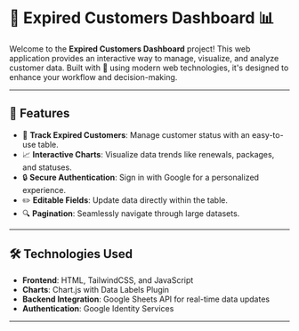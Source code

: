 # 🚀 Expired Customers Dashboard 📊

Welcome to the **Expired Customers Dashboard** project! This web application provides an interactive way to manage, visualize, and analyze customer data. Built with 🖤 using modern web technologies, it's designed to enhance your workflow and decision-making. 

---

## 🌟 Features
- 📅 **Track Expired Customers**: Manage customer status with an easy-to-use table.
- 📈 **Interactive Charts**: Visualize data trends like renewals, packages, and statuses.
- 🔒 **Secure Authentication**: Sign in with Google for a personalized experience.
- ✏️ **Editable Fields**: Update data directly within the table.
- 🔍 **Pagination**: Seamlessly navigate through large datasets.

---

## 🛠️ Technologies Used
- **Frontend**: HTML, TailwindCSS, and JavaScript
- **Charts**: Chart.js with Data Labels Plugin
- **Backend Integration**: Google Sheets API for real-time data updates
- **Authentication**: Google Identity Services

---
